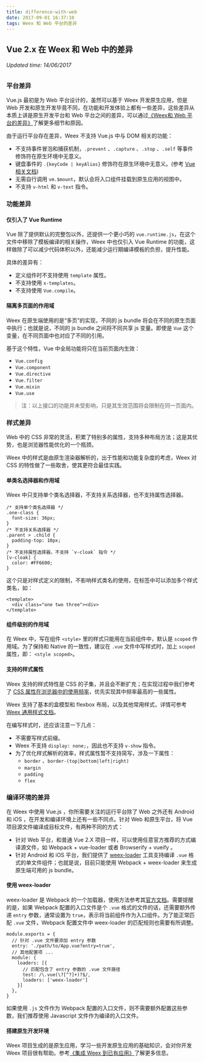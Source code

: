 ```yaml
---
title: difference-with-web
date: 2017-09-01 16:37:10
tags: Weex 和 Web 平台的差异
---
```


## Vue 2.x 在 Weex 和 Web 中的差异
###### Updated time: 14/06/2017

### 平台差异
Vue.js 最初是为 Web 平台设计的，虽然可以基于 Weex 开发原生应用，但是 Web 开发和原生开发毕竟不同，在功能和开发体验上都有一些差异，这些差异从本质上讲是原生开发平台和 Web 平台之间的差异，可以通过[《Weex和 Web 平台的差异》](http://weex.apache.org/cn/references/platform-difference.html)了解更多细节和原因。

由于运行平台存在差异，Weex 不支持 Vue.js 中与 DOM 相关的功能：

* 不支持事件冒泡和捕获机制，`.prevent` 、`.capture` 、`.stop` 、`.self` 等事件修饰符在原生环境中无意义。
* 键盘事件的 `.{keyCode | keyAlias}` 修饰符在原生环境中无意义。(参考 [Vue 相关文档](https://cn.vuejs.org/v2/guide/events.html#按键修饰符))
* 无需自行调用 `vm.$mount`，默认会将入口组件挂载到原生应用的视图中。
* 不支持 `v-html` 和 `v-text` 指令。

### 功能差异

#### 仅引入了 Vue Runtime
Vue 除了提供默认的完整包以外，还提供一个更小巧的 `vue.runtime.js`，在这个文件中移除了模板编译的相关操作，Weex 中也仅引入 Vue Runtime 的功能，这样做除了可以减少代码体积以外，还能减少运行期编译模板的负担，提升性能。

具体的差异有：

* 定义组件时不支持使用 `template` 属性。
* 不支持使用 `x-templates`。
* 不支持使用 `Vue.compile`。

#### 隔离多页面的作用域
Weex 在原生端使用的是“多页”的实现，不同的 js bundle 将会在不同的原生页面中执行；也就是说，不同的 js bundle 之间将不同共享 js 变量。即使是 `Vue` 这个变量，在不同页面中也对应了不同的引用。

基于这个特性，Vue 中全局功能将只在当前页面内生效：

* `Vue.config`
* `Vue.component`
* `Vue.directive`
* `Vue.filter`
* `Vue.mixin`
* `Vue.use`

> 注：以上接口的功能并未受影响，只是其生效范围将会限制在同一页面内。

### 样式差异
Web 中的 CSS 非常的灵活，积累了特别多的属性，支持多种布局方法；这是其优势，也是浏览器性能优化的一个瓶颈。

Weex 中的样式是由原生渲染器解析的，出于性能和功能复杂度的考虑，Weex 对 CSS 的特性做了一些取舍，使其更符合最佳实践。

#### 单类名选择器和作用域
Weex 中只支持单个类名选择器，不支持关系选择器，也不支持属性选择器。
```
/* 支持单个类名选择器 */
.one-class {
  font-size: 36px;
}
/* 不支持关系选择器 */
.parent > .child {
  padding-top: 10px;
}
/* 不支持属性选择器，不支持 `v-cloak` 指令 */
[v-cloak] {
  color: #FF6600;
}
```
这个只是对样式定义的限制，不影响样式类名的使用，在标签中可以添加多个样式类名，如：
```
<template>
  <div class="one two three"><div>
</template>
```

#### 组件级别的作用域
在 Weex 中，写在组件 `<style>` 里的样式只能用在当前组件中，默认是 `scoped` 作用域。为了保持和 Native 的一致性，建议在 `.vue` 文件中写样式时，加上 `scoped` 属性，即： `<style scoped>`。

#### 支持的样式属性
Weex 支持的样式特性是 CSS 的子集，并且会不断扩充；在实现过程中我们参考了 [CSS 属性在浏览器中的使用频率](https://gist.github.com/Jinjiang/ea6b403036b7287cf8b8508729b77ac0#css-properties)，优先实现其中频率最高的一些属性。

Weex 支持了基本的盒模型和 flexbox 布局，以及其他常用样式，详情可参考[Weex 通用样式文档](/2017/08/24/Common-Style)。

在编写样式时，还应该注意一下几点：

* 不需要写样式前缀。
* Weex 不支持 `display: none;`，因此也不支持 `v-show` 指令。
* 为了优化样式解析的效率，样式属性暂不支持简写，涉及一下属性：
  * `border` 、`border-(top|bottom|left|right)`
  * `margin`
  * `padding`
  * `flex`

### 编译环境的差异
在 Weex 中使用 Vue.js ，你所需要关注的运行平台除了 Web 之外还有 Android 和 iOS ，在开发和编译环境上还有一些不同点。针对 Web 和原生平台，将 Vue 项目源文件编译成目标文件，有两种不同的方式：

* 针对 Web 平台，和普通 Vue 2.X 项目一样，可以使用任意官方推荐的方式编译源文件，如 Webpack + vue-loader 或者 Browserify + vueify 。
* 针对 Android 和 iOS 平台，我们提供了 [weex-loader](https://github.com/weexteam/weex-loader) 工具支持编译 `.vue` 格式的单文件组件；也就是说，目前只能使用 Webpack + weex-loader 来生成原生端可用的 js bundle。

#### 使用 weex-loader
weex-loader 是 Webpack 的一个加载器，使用方法参考其[官方文档](http://webpack.github.io/docs/using-loaders.html)。需要提醒的是，如果 Webpack 配置的入口文件是个 `.vue` 格式的文件的话，还需要额外传递 `entry` 参数，通常设置为
`true`，表示将当前组件作为入口组件。为了能正常匹配 `.vue` 文件，Webpack 配置文件中 weex-loader 的匹配规则也需要有所调整。
```
module.exports = {
  // 针对 .vue 文件要添加 entry 参数
  entry: './path/to/App.vue?entry=true',
  // 其他配置项 ...
  module: {
    loaders: [{
      // 匹配包含了 entry 参数的 .vue 文件路径
      test: /\.vue(\?[^?]+)?$/,
      loaders: ['weex-loader']
    }]
  },
}
```
如果使用 `.js` 文件作为 Webpack 配置的入口文件，则不需要额外配置这些参数，我们推荐使用 Javascript 文件作为编译的入口文件。

#### 搭建原生开发环境
Weex 项目生成的是原生应用，学习一些开发原生应用的基础知识，会对你开发 Weex 项目很有帮助。参考[《集成 Weex 到已有应用》](http://weex.apache.org/cn/guide/integrate-to-your-app.html)了解更多信息。